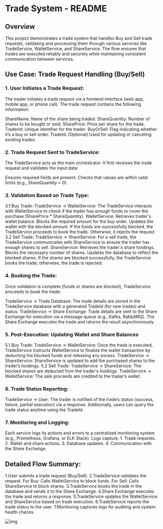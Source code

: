 # Trade System - README
## Overview
This project demonstrates a trade system that handles Buy and Sell trade requests, validating and processing them through various services like TradeService, WalletService, and ShareService. The flow ensures that trades are executed reliably and securely while maintaining consistent communication between services.

## Use Case: Trade Request Handling (Buy/Sell)
### 1. User Initiates a Trade Request:
   The trader initiates a trade request via a frontend interface (web app, mobile app, or phone call). The trade request contains the following information:

ShareName: Name of the share being traded.
ShareQuantity: Number of shares to be bought or sold.
SharePrice: Price per share for the trade.
TraderId: Unique identifier for the trader.
BuyOrSell: Flag indicating whether it’s a buy or sell order.
TradeId: (Optional) Used for updating or canceling existing trades.
### 2. Trade Request Sent to TradeService:
   The TradeService acts as the main orchestrator. It first receives the trade request and validates the input data:

Ensures required fields are present.
Checks that values are within valid limits (e.g., ShareQuantity > 0).
### 3. Validation Based on Trade Type:
   3.1 Buy Trade:
   TradeService -> WalletService:
   The TradeService interacts with WalletService to check if the trader has enough funds to cover the purchase (SharePrice * ShareQuantity).
   WalletService:
   Retrieves trader's wallet balance.
   Blocks the required amount for the buy order.
   Updates the wallet with the blocked amount.
   If the funds are successfully blocked, the TradeService proceeds to book the trade. Otherwise, it rejects the request.
   3.2 Sell Trade:
   TradeService -> ShareService:
   For a sell trade, the TradeService communicates with ShareService to ensure the trader has enough shares to sell.
   ShareService:
   Retrieves the trader's share holdings.
   Blocks the necessary number of shares.
   Updates the database to reflect the blocked shares.
   If the shares are blocked successfully, the TradeService books the trade; otherwise, the trade is rejected. 

### 4. Booking the Trade:
   Once validation is complete (funds or shares are blocked), TradeService proceeds to book the trade:

TradeService -> Trade Database:
The trade details are stored in the TradeService database with a generated TradeId (for new trades) and status.
TradeService -> Share Exchange:
Trade details are sent to the Share Exchange for execution via a message queue (e.g., Kafka, RabbitMQ). The Share Exchange executes the trade and returns the result asynchronously.
### 5. Post-Execution: Updating Wallet and Share Balances
   5.1 Buy Trade:
   TradeService -> WalletService:
   Once the trade is executed, TradeService instructs WalletService to finalize the wallet transaction by deducting the blocked funds and releasing any excess.
   TradeService -> ShareService:
   ShareService is updated to add the purchased shares to the trader’s holdings.
   5.2 Sell Trade:
   TradeService -> ShareService:
   The blocked shares are deducted from the trader's holdings.
   TradeService -> WalletService:
   The sale proceeds are credited to the trader’s wallet.
### 6. Trade Status Reporting:
   TradeService -> User:
   The trader is notified of the trade’s status (success, failure, partial execution) via a response. Additionally, users can query the trade status anytime using the TradeId. 
### 7. Monitoring and Logging:
   Each service logs its actions and errors to a centralized monitoring system (e.g., Prometheus, Grafana, or ELK Stack). Logs capture:
         1. Trade requests.
         2. Wallet and share actions.
         3. Database updates.
         4. Communication with the Share Exchange.

## Detailed Flow Summary:
   1.User submits a trade request (Buy/Sell). 
   2.TradeService validates the request.
      For Buy: Calls WalletService to block funds.
      For Sell: Calls ShareService to block shares.
   3.TradeService books the trade in the database and sends it to the Share Exchange.
   4.Share Exchange executes the trade and returns a response.
   5.TradeService updates the WalletService and ShareService based on trade execution.
   6.TradeService reports the trade status to the user.
   7.Monitoring captures logs for auditing and system health checks.
   
![img](https://github.com/user-attachments/assets/5f9a4a5f-208a-4b0a-b08d-0f1485c95681)



